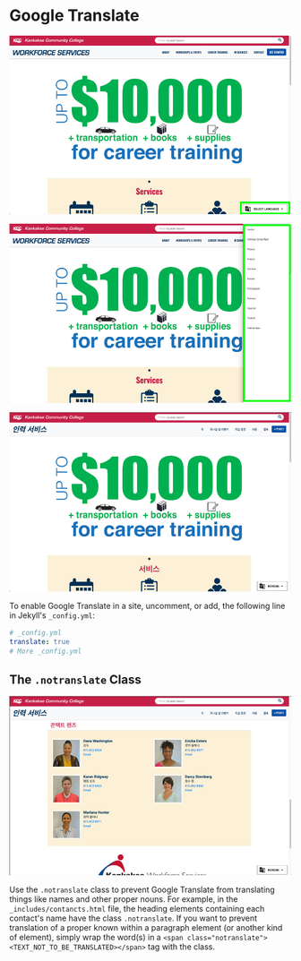 # Google Translate

![Screenshot of WIOA's Google Translate button](../assets/img/translate_1.jpg)



![Screenshot of the language selection options in WIOA's Google Translate Menu](../assets/img/translate_2.jpg)



![Screenshot of the WIOA website translated into Korean](../assets/img/translated.jpg)


To enable Google Translate in a site, uncomment, or add, the following line in Jekyll's `_config.yml`:

```yaml
# _config.yml
translate: true
# More _config.yml
```

## The `.notranslate` Class


![Screenshot of WIOA's 'contacts' section translated to Korean showing each person's untranslated name.](../assets/img/notranslate.jpg)



Use the `.notranslate` class to prevent Google Translate from translating things like names and other proper nouns. For example, in the `_includes/contancts.html` file, the heading elements containing each contact's name have the class `.notranslate`. If you want to prevent translation of a proper known within a paragraph element (or another kind of element), simply wrap the word(s) in a `<span class="notranslate"><TEXT_NOT_TO_BE_TRANSLATED></span>` tag with the class.
